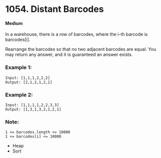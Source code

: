 # 1054. Distant Barcodes
#### Medium

In a warehouse, there is a row of barcodes, where the i-th barcode is barcodes[i].

Rearrange the barcodes so that no two adjacent barcodes are equal.  You may return any answer, and it is guaranteed an answer exists.

 

### Example 1:

```
Input: [1,1,1,2,2,2]
Output: [2,1,2,1,2,1]
```

### Example 2:

```
Input: [1,1,1,1,2,2,3,3]
Output: [1,3,1,3,2,1,2,1]
```
 

### Note:

```
1 <= barcodes.length <= 10000
1 <= barcodes[i] <= 10000
```

* Heap
* Sort